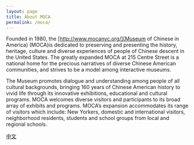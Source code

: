 ```yaml
---
layout: page
title: About MOCA
permalink: /moca/
---
```


Founded in 1980, the [http://www.mocanyc.org/](Museum of Chinese in America) (MOCA)is dedicated to
preserving and presenting the history, heritage, culture and diverse experiences of
people of Chinese descent in the United States. The greatly expanded MOCA at 215
Centre Street is a national home for the precious narratives of diverse Chinese
American communities, and strives to be a model among interactive museums.

The Museum promotes dialogue and understanding among people of all cultural
backgrounds, bringing 160 years of Chinese American history to vivid life through its
innovative exhibitions, educational and cultural programs. MOCA welcomes diverse
visitors and participants to its broad array of exhibits and programs. MOCA’s expansion
accommodates its range of visitors which include: New Yorkers, domestic and
international visitors, neighborhood residents, students and school groups from local
and regional schools.


[中文](https://mocaspike150.github.io/%E5%85%B3%E4%BA%8E/)
